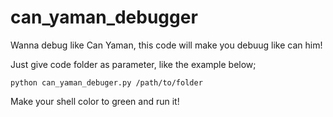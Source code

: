 # can_yaman_debugger

Wanna debug like Can Yaman, this code will make you debuug like can him!

Just give code folder as parameter, like the example below;

```
python can_yaman_debuger.py /path/to/folder
```

Make your shell color to green and run it!
